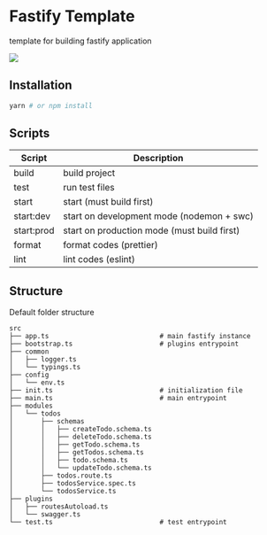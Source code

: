 # Fastify Template

template for building fastify application

<picture>
  <source srcset="https://fastify.dev/img/logos/fastify-white.svg" media="(prefers-color-scheme: dark)" />
  <img src="https://fastify.dev/img/logos/fastify-black.svg" />
</picture>

## Installation

```sh
yarn # or npm install
```

## Scripts

| Script     | Description                                 |
| ---------- | ------------------------------------------- |
| build      | build project                               |
| test       | run test files                              |
| start      | start (must build first)                    |
| start:dev  | start on development mode (nodemon + swc)   |
| start:prod | start on production mode (must build first) |
| format     | format codes (prettier)                     |
| lint       | lint codes (eslint)                         |

## Structure

Default folder structure

```
src
├── app.ts                            # main fastify instance
├── bootstrap.ts                      # plugins entrypoint
├── common
│   ├── logger.ts
│   └── typings.ts
├── config
│   └── env.ts
├── init.ts                           # initialization file
├── main.ts                           # main entrypoint
├── modules
│   └── todos
│       ├── schemas
│       │   ├── createTodo.schema.ts
│       │   ├── deleteTodo.schema.ts
│       │   ├── getTodo.schema.ts
│       │   ├── getTodos.schema.ts
│       │   ├── todo.schema.ts
│       │   └── updateTodo.schema.ts
│       ├── todos.route.ts
│       ├── todosService.spec.ts
│       └── todosService.ts
├── plugins
│   ├── routesAutoload.ts
│   └── swagger.ts
└── test.ts                           # test entrypoint
```
